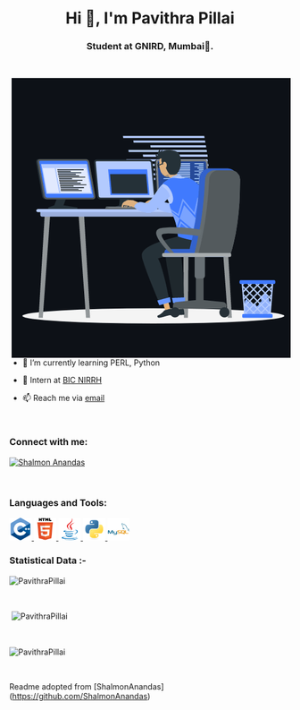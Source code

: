 <h1 align="center">Hi 👋, I'm Pavithra Pillai </h1>
<h3 align="center">Student at GNIRD, Mumbai🌟.</h3>

<br>

<p><img align="right" src="https://github.com/ShalmonAnandas/ShalmonAnandas/blob/main/animation_500_kxa883sd.gif" alt="adam-pw" /></p>

- 🌱 I’m currently learning PERL, Python 

- 💼 Intern at [BIC NIRRH](https://nirrh.res.in/)

- 📫 Reach me via [email](pavithraspillai05@gmail.com)

<br>
<h3 align="left">Connect with me:</h3>
<p align="left">
  <a href="https://www.linkedin.com/in/pavithrapillai/" target="blank"><img align="center"
      src="https://raw.githubusercontent.com/rahuldkjain/github-profile-readme-generator/master/src/images/icons/Social/linked-in-alt.svg"
      alt="Shalmon Anandas" height="30" width="40" /></a>
   
</p>

<br>

<h3 align="left">Languages and Tools:</h3>
<p align="left"> 
    
<a href="https://www.w3schools.com/cpp/" target="_blank" rel="noreferrer">
    <img src="https://raw.githubusercontent.com/devicons/devicon/master/icons/cplusplus/cplusplus-original.svg"
      alt="cplusplus" width="40" height="40" /> </a> 
<a href="https://www.w3.org/html/" target="_blank" rel="noreferrer"> <img
      src="https://raw.githubusercontent.com/devicons/devicon/master/icons/html5/html5-original-wordmark.svg"
      alt="html5" width="40" height="40" /> </a>  
<a href="https://www.java.com" target="_blank" rel="noreferrer"> <img
      src="https://raw.githubusercontent.com/devicons/devicon/master/icons/java/java-original.svg" alt="java" width="40"
      height="40" /> </a> 
<a href="https://www.python.org" target="_blank" rel="noreferrer"> <img
      src="https://raw.githubusercontent.com/devicons/devicon/master/icons/python/python-original.svg" alt="python"
      width="40" height="40" /> </a>
</a> <a href="https://www.mysql.com/" target="_blank" rel="noreferrer"> <img
      src="https://raw.githubusercontent.com/devicons/devicon/master/icons/mysql/mysql-original-wordmark.svg"
      alt="mysql" width="40" height="40" /> </a> </a>  
      
<br>

<h3>Statistical Data :-</h3>
<p><img align="center"
    src="https://github-readme-stats.vercel.app/api/top-langs?username=PavithraPillai&show_icons=true&locale=en&bg_color=0d1117&text_color=ffffff&layout=compact"
    alt="PavithraPillai" 
    bg_color=#808080/></p>

<br>

<p>&nbsp;<img align="center" src="https://github-readme-stats.vercel.app/api?username=PavithraPillai&show_icons=true&locale=en&bg_color=0d1117&text_color=ffffff&repo=convoychat"
    alt="PavithraPillai" /></p>

<br>

<p><img align="center" src="https://github-readme-streak-stats.herokuapp.com/?user=PavithraPillai&theme=dark&background=0d1117&date_format=M%20j%5B%2C%20Y%5D" alt="PavithraPillai" /></p>
      
<p align="left"> <a href="https://twitter.com/" target="blank"><img
      src="https://img.shields.io/twitter/follow/?logo=twitter&style=for-the-badge" alt="" /></a> </p>

Readme adopted from [ShalmonAnandas] (https://github.com/ShalmonAnandas)
